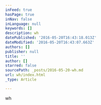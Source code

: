 ```yaml
---
inFeed: true
hasPage: true
inNav: false
inLanguage: null
keywords: []
description: wh
datePublished: '2016-05-20T16:43:18.013Z'
dateModified: '2016-05-20T16:43:07.663Z'
authors: []
publisher: null
title: ''
author: []
starred: false
sourcePath: _posts/2016-05-20-wh.md
url: wh/index.html
_type: Article

---
```

wh